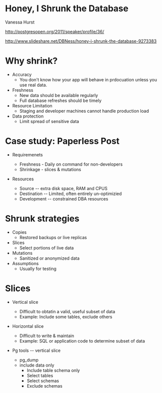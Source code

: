 # Honey, I Shrunk the Database

Vanessa Hurst

http://postgresopen.org/2011/speaker/profile/36/

http://www.slideshare.net/DBNess/honey-i-shrunk-the-database-9273383

# Why shrink?

* Accuracy
    * You don't know how your app will behave in prdocuation unless you use real data.
* Freshness
    * New data should be available regularly
    * Full database refreshes should be timely
* Resource Limitation
    * Staging and developer machines cannot handle production load
* Data protection
    * Limit spread of sensitive data

# Case study: Paperless Post

* Requiremenets
    * Freshness - Daily on command for non-developers
    * Shrinkage - slices &amp; mutations

* Resources
    * Source -- extra disk space, RAM and CPUS
    * Destination -- Limited, often entirely un-optimizied
    * Development -- constrained DBA resources

# Shrunk strategies

* Copies
    * Restored backups or live replicas
* Slices
    * Select portions of live data
* Mutations
    * Sanitized or anonymized data
* Assumptions
    * Usually for testing

# Slices

* Vertical slice
    * Difficult to obtatin a valid, useful subset of data
    * Example: Include some tables, exclude others

* Horizontal slice
    * Difficult to write &amp; maintain
    * Example: SQL or application code to determine subset of data

* Pg tools -- vertical slice
    * pg\_dump
    * include data only
        * Include table schema only
        * Select tables
        * Select schemas
        * Exclude schemas
